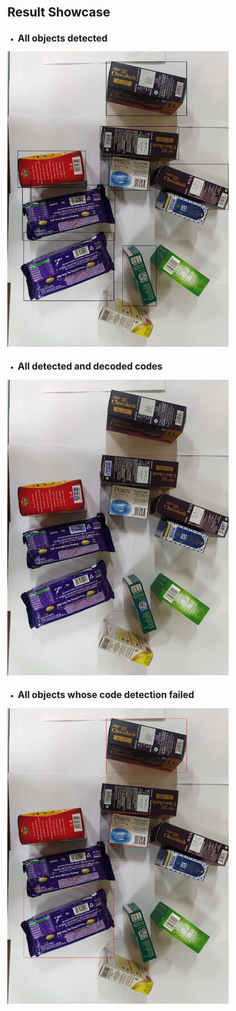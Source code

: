 # Result Showcase
- ## All objects detected
![objects detected](all_objects.jpg)
- ## All detected and decoded codes
![decoded](codes.jpg)
- ## All objects whose code detection failed
![failed](failed.jpg)